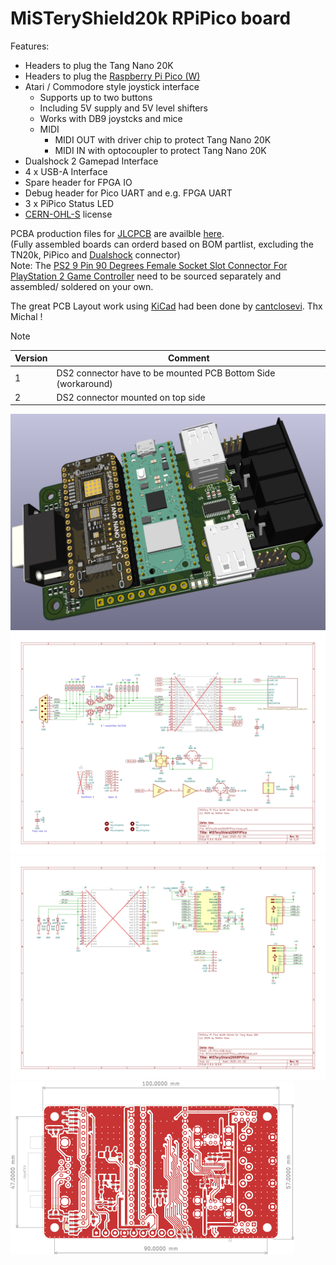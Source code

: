 # MiSTeryShield20k RPiPico board

Features:
* Headers to plug the Tang Nano 20K
* Headers to plug the [Raspberry Pi Pico (W)](https://www.raspberrypi.com/products/raspberry-pi-pico)
* Atari / Commodore style joystick interface
  * Supports up to two buttons
  * Including 5V supply and 5V level shifters
  * Works with DB9 joystcks and mice
  * MIDI
    * MIDI OUT with driver chip to protect Tang Nano 20K
    * MIDI IN with optocoupler to protect Tang Nano 20K
* Dualshock 2 Gamepad Interface
* 4 x USB-A Interface
* Spare header for FPGA IO
* Debug header for Pico UART and e.g. FPGA UART
* 3 x PiPico Status LED
* [CERN-OHL-S](https://cern-ohl.web.cern.ch/home) license

PCBA production files for [JLCPCB](https://jlcpcb.com) are availble [here](Fabrication).<br>
(Fully assembled boards can orderd based on BOM partlist, excluding the TN20k, PiPico and [Dualshock](/.assets/PS_connnector_female.png) connector)<br>
Note: The [PS2 9 Pin 90 Degrees Female Socket Slot Connector For PlayStation 2 Game Controller](https://www.aliexpress.com) need to be sourced separately and assembled/ soldered on your own.

The great PCB Layout work using [KiCad](https://www.kicad.org) had been done by [cantclosevi](https://github.com/cantclosevi). Thx Michal !

> [!NOTE]
> |Version|Comment                                          |
> |----   |---                                              |
> |1      |DS2 connector have to be mounted PCB Bottom Side (workaround)|
> |2      |DS2 connector mounted on top side                |

![RPiPico](miyteryshield20l_rpipico.png)
![PNG](MiSTeryShield20kRPiPico-1.png)<br>
![PNG](MiSTeryShield20kRPiPico-2.png)<br>
![PNG](MiSTeryShield20kRPiPico-brd.png)<br>
